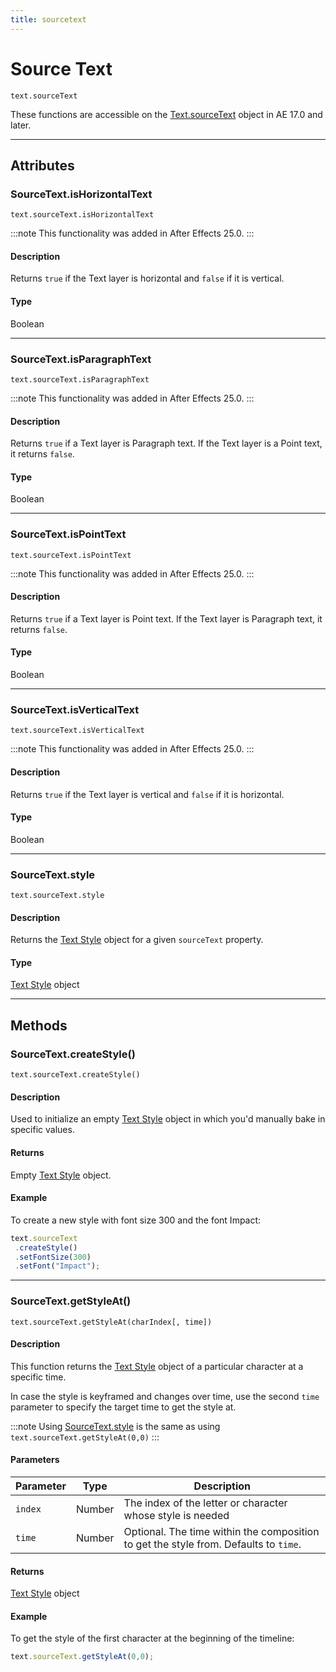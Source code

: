 ```yaml
---
title: sourcetext
---
```

# Source Text

`text.sourceText`

These functions are accessible on the [Text.sourceText](../text#textsourcetext) object in AE 17.0 and later.

---

## Attributes

### SourceText.isHorizontalText

`text.sourceText.isHorizontalText`

:::note
This functionality was added in After Effects 25.0.
:::

#### Description

Returns `true` if the Text layer is horizontal and `false` if it is vertical.

#### Type

Boolean

---

### SourceText.isParagraphText

`text.sourceText.isParagraphText`

:::note
This functionality was added in After Effects 25.0.
:::

#### Description

Returns `true` if a Text layer is Paragraph text. If the Text layer is a Point text, it returns `false`.

#### Type

Boolean

---

### SourceText.isPointText

`text.sourceText.isPointText`

:::note
This functionality was added in After Effects 25.0.
:::

#### Description

Returns `true` if a Text layer is Point text. If the Text layer is Paragraph text, it returns `false`.

#### Type

Boolean

---

### SourceText.isVerticalText

`text.sourceText.isVerticalText`

:::note
This functionality was added in After Effects 25.0.
:::

#### Description

Returns `true` if the Text layer is vertical and `false` if it is horizontal.

#### Type

Boolean

---

### SourceText.style

`text.sourceText.style`

#### Description

Returns the [Text Style](.././style) object for a given `sourceText` property.

#### Type

[Text Style](.././style) object

---

## Methods

### SourceText.createStyle()

`text.sourceText.createStyle()`

#### Description

Used to initialize an empty [Text Style](.././style) object in which you'd manually bake in specific values.

#### Returns

Empty [Text Style](.././style) object.

#### Example

To create a new style with font size 300 and the font Impact:

```js
text.sourceText
 .createStyle()
 .setFontSize(300)
 .setFont("Impact");
```

---

### SourceText.getStyleAt()

`text.sourceText.getStyleAt(charIndex[, time])`

#### Description

This function returns the [Text Style](.././style) object of a particular character at a specific time.

In case the style is keyframed and changes over time, use the second `time` parameter to specify the target time to get the style at.

:::note
Using [SourceText.style](#sourcetextstyle) is the same as using `text.sourceText.getStyleAt(0,0)`
:::

#### Parameters

| Parameter | Type | Description |
| --- | --- | --- |
| `index` | Number | The index of the letter or character whose style is needed |
| `time` | Number | Optional. The time within the composition to get the style from. Defaults to `time`. |

#### Returns

[Text Style](.././style) object

#### Example

To get the style of the first character at the beginning of the timeline:

```js
text.sourceText.getStyleAt(0,0);
```
